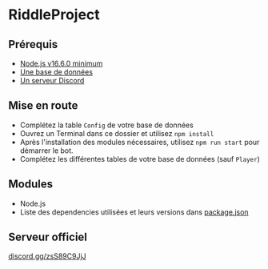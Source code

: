 # RiddleProject

## Prérequis
- [Node.js v16.6.0 minimum](https://nodejs.org/)
- [Une base de données](./utils/model.sql)
- [Un serveur Discord](https://discord.new/wVEhP9G2M5Sc)

## Mise en route
- Complétez la table `Config` de votre base de données
- Ouvrez un Terminal dans ce dossier et utilisez `npm install`
- Après l'installation des modules nécessaires, utilisez `npm run start` pour démarrer le bot.
- Complétez les différentes tables de votre base de données (sauf `Player`)

## Modules
- Node.js
- Liste des dependencies utilisées et leurs versions dans [package.json](./package.json)

## Serveur officiel
[discord.gg/zsS89C9JjJ](https://discord.gg/zsS89C9JjJ)